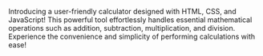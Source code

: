 Introducing a user-friendly calculator designed with HTML, CSS, and JavaScript! This powerful tool effortlessly handles essential mathematical operations such as addition, subtraction, multiplication, and division. Experience the convenience and simplicity of performing calculations with ease!
